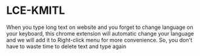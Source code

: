 # LCE-KMITL
When you type long text on website and you forget to change language on your keyboard, this chrome extension will automatic change your language and we will add it to Right-click menu for more convenience.
So, you don't have to waste time to delete text and type again
